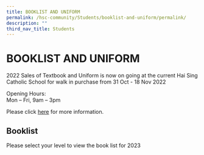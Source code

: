 ```yaml
---
title: BOOKLIST AND UNIFORM
permalink: /hsc-community/Students/booklist-and-uniform/permalink/
description: ""
third_nav_title: Students
---
```

BOOKLIST AND UNIFORM
====================

2022 Sales of Textbook and Uniform is now on going at the current Hai Sing Catholic School for walk in purchase from 31 Oct - 18 Nov 2022  
  
Opening Hours:  
Mon – Fri, 9am – 3pm  
  
Please click [here](/files/2022%20Uniform%20and%20Textbook%20sales_27%20October%202022.pdf) for more information.

Booklist
--------

Please select your level to view the book list for 2023

